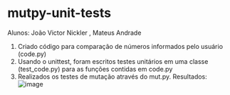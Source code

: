 # mutpy-unit-tests

Alunos: João Victor Nickler , Mateus Andrade  

1. Criado código para comparação de números informados pelo usuário (code.py)    
2. Usando o unittest, foram escritos testes unitários em uma classe (test_code.py) para as funções contidas em code.py  
3. Realizados os testes de mutação através do mut.py. Resultados:  
![image](https://user-images.githubusercontent.com/81190849/176059840-848be9ea-c59c-4f6a-a2e8-51450b801979.png)
